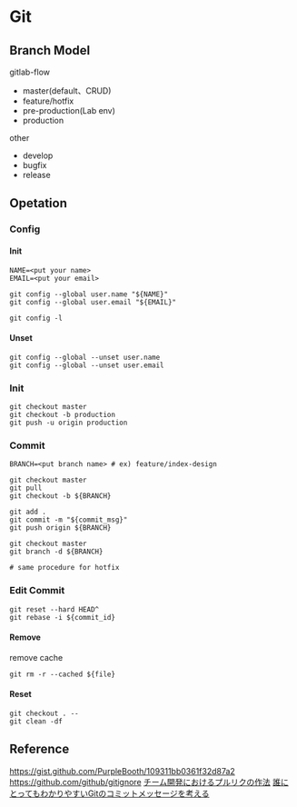 # Git
## Branch Model
gitlab-flow

- master(default、CRUD)
- feature/hotfix
- pre-production(Lab env)
- production

other
- develop
- bugfix
- release

## Opetation
### Config
#### Init
```bash=
NAME=<put your name>
EMAIL=<put your email>

git config --global user.name "${NAME}"
git config --global user.email "${EMAIL}"

git config -l
```
#### Unset
```bash=
git config --global --unset user.name
git config --global --unset user.email
```

### Init
```bash=
git checkout master
git checkout -b production
git push -u origin production
```

### Commit
```bash=
BRANCH=<put branch name> # ex) feature/index-design

git checkout master
git pull
git checkout -b ${BRANCH}

git add .
git commit -m "${commit_msg}"
git push origin ${BRANCH}

git checkout master
git branch -d ${BRANCH}

# same procedure for hotfix
```

### Edit Commit
```bash=
git reset --hard HEAD^
git rebase -i ${commit_id}
```

#### Remove
remove cache
```bash=
git rm -r --cached ${file}
```

#### Reset
```bash=
git checkout . --
git clean -df
```

## Reference
<https://gist.github.com/PurpleBooth/109311bb0361f32d87a2>
<https://github.com/github/gitignore>
[チーム開発におけるプルリクの作法](https://qiita.com/ikuwow/items/fb52a54c086398eb5b92)
[誰にとってもわかりやすいGitのコミットメッセージを考える](https://www.tam-tam.co.jp/tipsnote/program/post16686.html)



